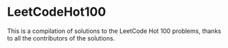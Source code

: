 # LeetCodeHot100
This is a compilation of solutions to the LeetCode Hot 100 problems, thanks to all the contributors of the solutions.
